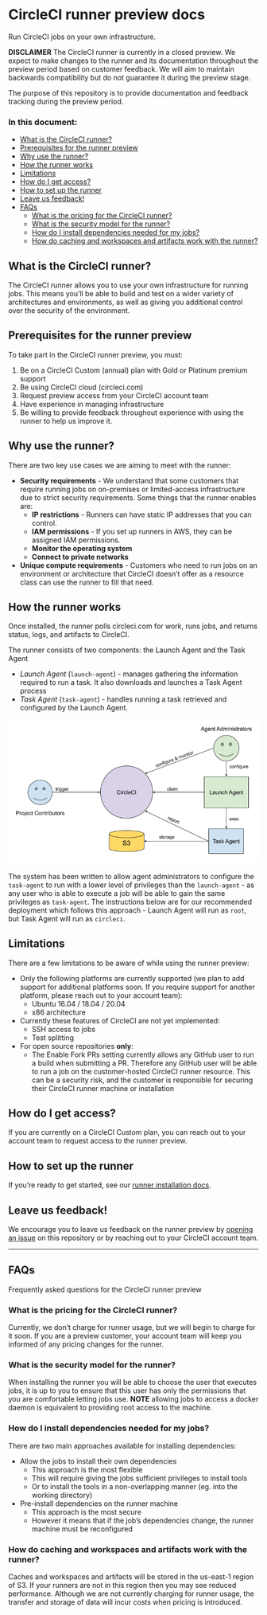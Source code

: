 # CircleCI runner preview docs
Run CircleCI jobs on your own infrastructure.

**DISCLAIMER**
The CircleCI runner is currently in a closed preview. We expect to make changes to the runner and its documentation throughout the preview period based on customer feedback. We will aim to maintain backwards compatibility but do not guarantee it during the preview stage.

The purpose of this repository is to provide documentation and feedback tracking during the preview period.

### In this document:
- [What is the CircleCI runner?](#what-is-the-circleci-runner-)
- [Prerequisites for the runner preview](#prerequisites-for-the-runner-preview)
- [Why use the runner?](#why-use-the-runner-)
- [How the runner works](#how-the-runner-works)
- [Limitations](#limitations)
- [How do I get access?](#how-do-i-get-access-)
- [How to set up the runner](#how-to-set-up-the-runner)
- [Leave us feedback!](#leave-us-feedback-)
- [FAQs](#faqs)
  * [What is the pricing for the CircleCI runner?](#what-is-the-pricing-for-the-circleci-runner-)
  * [What is the security model for the runner?](#what-is-the-security-model-for-the-runner-)
  * [How do I install dependencies needed for my jobs?](#how-do-i-install-dependencies-needed-for-my-jobs-)
  * [How do caching and workspaces and artifacts work with the runner?](#how-do-caching-and-workspaces-and-artifacts-work-with-the-runner-)


## What is the CircleCI runner?
The CircleCI runner allows you to use your own infrastructure for running jobs. This means you’ll be able to  build and test on a wider variety of architectures and environments, as well as giving you additional control over the security of the environment.

## Prerequisites for the runner preview
To take part in the CircleCI runner preview, you must:
1. Be on a CircleCI Custom (annual) plan with Gold or Platinum premium support
1. Be using CircleCI cloud (circleci.com)
1. Request preview access from your CircleCI account team
1. Have experience in managing infrastructure
1. Be willing to provide feedback throughout experience with using the runner to help us improve it.

## Why use the runner?
There are two key use cases we are aiming to meet with the runner:
- **Security requirements** - We understand that some customers that require running jobs on on-premises or limited-access infrastructure due to strict security requirements. Some things that the runner enables are:
  - **IP restrictions** - Runners can have static IP addresses that you can control.
  - **IAM permissions** - If you set up runners in AWS, they can be assigned IAM permissions.
  - **Monitor the operating system**
  - **Connect to private networks**
- **Unique compute requirements** - Customers who need to run jobs on an environment or architecture that CircleCI doesn’t offer as a resource class can use the runner to fill that need.

## How the runner works
Once installed, the runner polls circleci.com for work, runs jobs, and returns status, logs, and artifacts to CircleCI.

The runner consists of two components: the Launch Agent and the Task Agent

 - *Launch Agent* (`launch-agent`) - manages gathering the information required to run a task. It also downloads and launches a Task Agent process
 - *Task Agent* (`task-agent`) - handles running a task retrieved and configured by the Launch Agent.

![CircleCI runner model](/src/img/runner-model.png)

The system has been written to allow agent administrators to configure the `task-agent` to run with a lower level of privileges than the `launch-agent` - as any user who is able to execute a job will be able to gain the same privileges as `task-agent`. The instructions below are for our recommended deployment which follows this approach - Launch Agent will run as `root`, but Task Agent will run as `circleci`.

## Limitations
There are a few limitations to be aware of while using the runner preview:

- Only the following platforms are currently supported (we plan to add support for additional platforms soon. If you require support for another platform, please reach out to your account team):
  - Ubuntu 16.04 / 18.04 / 20.04
  - x86 architecture
- Currently these features of CircleCI are not yet implemented:
  - SSH access to jobs
  - Test splitting
- For open source repositories **only**:
  - The Enable Fork PRs setting currently allows any GitHub user to run a build when submitting a PR. Therefore any GitHub user will be able to run a job on the customer-hosted CircleCI runner resource. This can be a security risk, and the customer is responsible for securing their CircleCI runner machine or installation

## How do I get access?
If you are currently on a CircleCI Custom plan, you can reach out to your account team to request access to the runner preview.

## How to set up the runner
If you’re ready to get started, see our [runner installation docs](https://circleci-binary-releases.s3.amazonaws.com/circleci-launch-agent/docs/install.html).

## Leave us feedback!
We encourage you to leave us feedback on the runner preview by [opening an issue](https://github.com/CircleCI-Public/runner-preview-docs/issues/new) on this repository or by reaching out to your CircleCI account team.

---

## FAQs
Frequently asked questions for the CircleCI runner preview

### What is the pricing for the CircleCI runner?
Currently, we don’t charge for runner usage, but we will begin to charge for it soon. If you are a preview customer, your account team will keep you informed of any pricing changes for the runner.

### What is the security model for the runner?
When installing the runner you will be able to choose the user that executes jobs, it is up to you to ensure that this user has only the permissions that you are comfortable letting jobs use.
**NOTE** allowing jobs to access a docker daemon is equivalent to providing root access to the machine.

### How do I install dependencies needed for my jobs?
There are two main approaches available for installing dependencies:
- Allow the jobs to install their own dependencies
  - This approach is the most flexible
  - This will require giving the jobs sufficient privileges to install tools
  - Or to install the tools in a non-overlapping manner (eg. into the working directory)
- Pre-install dependencies on the runner machine
  - This approach is the most secure
  - However it means that if the job’s dependencies change, the runner machine must be reconfigured

### How do caching and workspaces and artifacts work with the runner?
Caches and workspaces and artifacts will be stored in the us-east-1 region of S3. If your runners are not in this region then you may see reduced performance. Although we are not currently charging for runner usage, the transfer and storage of data will incur costs when pricing is introduced.
